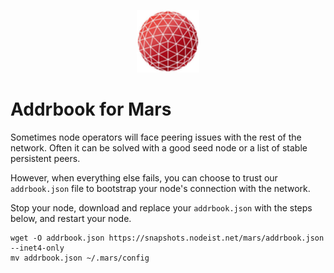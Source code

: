 <p align="center">
  <img height="100" height="auto" src="https://raw.githubusercontent.com/Nodeist/Kurulumlar/main/logos/mars.png">
</p>


# Addrbook for Mars

Sometimes node operators will face peering issues with the rest of the network. Often it can be solved with a good seed node or a list of stable persistent peers.

However, when everything else fails, you can choose to trust our `addrbook.json` file to bootstrap your node's connection with the network.

Stop your node, download and replace your `addrbook.json` with the steps below, and restart your node.


```
wget -O addrbook.json https://snapshots.nodeist.net/mars/addrbook.json --inet4-only
mv addrbook.json ~/.mars/config
```
